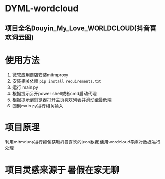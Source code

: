 # DYML-wordcloud

## 项目全名Douyin_My_Love_WORLDCLOUD(抖音喜欢词云图)



# 使用方法

1. 微软应用商店安装mitmproxy
2. 安装相关依赖 `pip install requirements.txt`
3. 运行 main.py
4. 根据提示另开power shell或者cmd启动代理
5. 根据提示到浏览器打开主页喜欢列表并滑动至最低端
6. 回到main.py进行相关输入

# 项目原理

利用mitmdunp进行抓包获取抖音喜欢的json数据,使用wordcloud等库对数据进行处理



# 项目灵感来源于 暑假在家无聊
